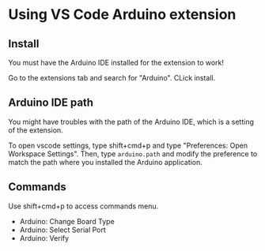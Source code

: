 # Using VS Code Arduino extension

## Install

You must have the Arduino IDE installed for the extension to work!

Go to the extensions tab and search for "Arduino". CLick install.

## Arduino IDE path

You might have troubles with the path of the Arduino IDE, which is a setting of the extension.

To open vscode settings, type shift+cmd+p and type "Preferences: Open Workspace Settings". Then, type `arduino.path` and modify the preference to match the path where you installed the Arduino application.

## Commands

Use shift+cmd+p to access commands menu.

- Arduino: Change Board Type
- Arduino: Select Serial Port
- Arduino: Verify
